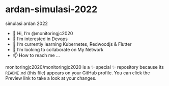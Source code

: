 # ardan-simulasi-2022
simulasi ardan 2022

- 👋 Hi, I’m @monitoringjc2020
- 👀 I’m interested in Devops
- 🌱 I’m currently learning Kubernetes, Redwoodjs & Flutter
- 💞️ I’m looking to collaborate on My Network
- 📫 How to reach me ...


monitoringjc2020/monitoringjc2020 is a ✨ special ✨ repository because its `README.md` (this file) appears on your GitHub profile.
You can click the Preview link to take a look at your changes.

